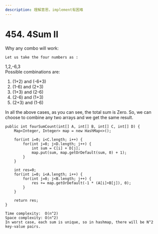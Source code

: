 ```yaml
---
description: 理解意思，implement有困难
---
```


# 454. 4Sum II

Why any combo will work:



```
Let us take the four numbers as :
```

1,2,-6,3\
Possible combinations are:

1. (1+2) and (-6+3)
2. (1-6) and (2+3)
3. (1+3) and (2-6)
4. (2-6) and (1+3)
5. (2+3) and (1-6)

In all the above cases, as you can see, the total sum is Zero. So, we can choose to combine any two arrays and we get the same result.

```
public int fourSumCount(int[] A, int[] B, int[] C, int[] D) {
    Map<Integer, Integer> map = new HashMap<>();
    
    for(int i=0; i<C.length; i++) {
        for(int j=0; j<D.length; j++) {
            int sum = C[i] + D[j];
            map.put(sum, map.getOrDefault(sum, 0) + 1);
        }
    }
    
    int res=0;
    for(int i=0; i<A.length; i++) {
        for(int j=0; j<B.length; j++) {
            res += map.getOrDefault(-1 * (A[i]+B[j]), 0);
        }
    }
    
    return res;
}

Time complexity:  O(n^2)
Space complexity: O(n^2)
In worst case, each sum is unique, so in hashmap, there will be N^2 key-value pairs.
```

